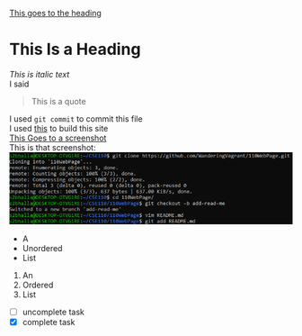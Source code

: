 [This goes to the heading](#this-is-a-heading)  
# This Is a Heading  
*This is italic text*  
I said  
>This is a quote  

I used `git commit` to commit this file  
I used [this](https://docs.github.com/en/github/writing-on-github/basic-writing-and-formatting-syntax#headings) to build this site  
[This Goes to a screenshot](screenshots/1.1.png)  
This is that screenshot:  
![image](screenshots/1.1.png)  
- A
- Unordered
- List
1. An
2. Ordered
3. List
- [ ] uncomplete task
- [x] complete task 